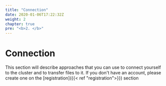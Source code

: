 ```yaml
---
title: "Connection"
date: 2020-01-06T17:22:32Z
weight: 2
chapter: true
pre: "<b>2. </b>"
---
```


# Connection

This section will describe approaches that you can use to connect yourself to the cluster and to transfer files to it. If you don't have an account, please create one on the [registration]({{< ref "registration">}}) section